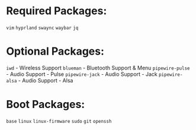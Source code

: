 # Required Packages:
`vim`
`hyprland`
`swaync`
`waybar`
`jq`

# Optional Packages:
`iwd` - Wireless Support
`blueman` - Bluetooth Support & Menu
`pipewire-pulse` - Audio Support - Pulse
`pipewire-jack` - Audio Support - Jack
`pipewire-alsa` - Audio Support - Alsa

# Boot Packages:
`base`
`linux`
`linux-firmware`
`sudo`
`git`
`openssh`
